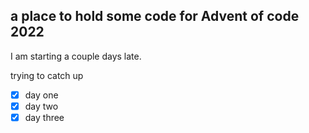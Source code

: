 ## a place to hold some code for Advent of code 2022

I am starting a couple days late.

trying to catch up

- [X] day one
- [X] day two
- [X] day three

